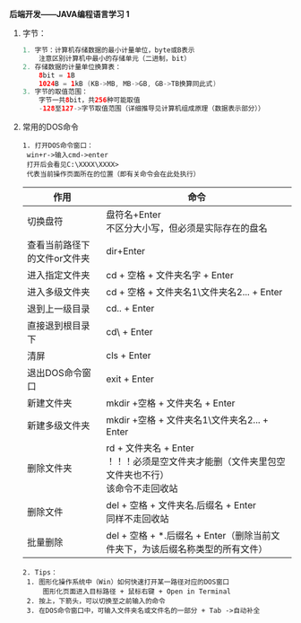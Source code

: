 

**后端开发——JAVA编程语言学习 1**

1. 字节：

   ```java
   1. 字节：计算机存储数据的最小计量单位，byte或B表示
       注意区别计算机中最小的存储单元（二进制，bit）
   2. 存储数据的计量单位换算表：
       8bit = 1B
       1024B = 1kB (KB->MB, MB->GB, GB->TB换算同此式)
   3. 字节的取值范围：
       字节一共8bit，共256种可能取值
       -128至127->字节取值范围（详细推导见计算机组成原理（数据表示部分））
   ```

2. 常用的DOS命令

   ```
   1. 打开DOS命令窗口：
   	win+r->输入cmd->enter
   	打开后会看见C:\XXXX\XXXX>
   	代表当前操作页面所在的位置（即有关命令会在此处执行）	
   ```

   | 作用                         | 命令                                                         |
   | ---------------------------- | ------------------------------------------------------------ |
   | 切换盘符                     | 盘符名+Enter<br />不区分大小写，但必须是实际存在的盘名       |
   | 查看当前路径下的文件or文件夹 | dir+Enter                                                    |
   | 进入指定文件夹               | cd + 空格 + 文件夹名字 + Enter                               |
   | 进入多级文件夹               | cd + 空格 + 文件夹名1\文件夹名2... + Enter                   |
   | 退到上一级目录               | cd.. + Enter                                                 |
   | 直接退到根目录下             | cd\ + Enter                                                  |
   | 清屏                         | cls + Enter                                                  |
   | 退出DOS命令窗口              | exit + Enter                                                 |
   | 新建文件夹                   | mkdir +空格 + 文件夹名 + Enter                               |
   | 新建多级文件夹               | mkdir +空格 + 文件夹名1\文件夹名2... + Enter                 |
   | 删除文件夹                   | rd + 文件夹名 + Enter<br />！！！必须是空文件夹才能删（文件夹里包空文件夹也不行）<br />该命令不走回收站 |
   | 删除文件                     | del + 空格 + 文件夹名.后缀名 + Enter<br />同样不走回收站     |
   | 批量删除                     | del + 空格 + *.后缀名 + Enter（删除当前文件夹下，为该后缀名称类型的所有文件） |

   ```
   2. Tips：
   	1. 图形化操作系统中（Win）如何快速打开某一路径对应的DOS窗口
   		图形化页面进入目标路径 + 鼠标右键 + Open in Terminal
   	2. 按上，下箭头，可以切换至之前输入的命令
   	3. 在DOS命令窗口中，可输入文件夹名或文件名的一部分 + Tab ->自动补全
   ```

   